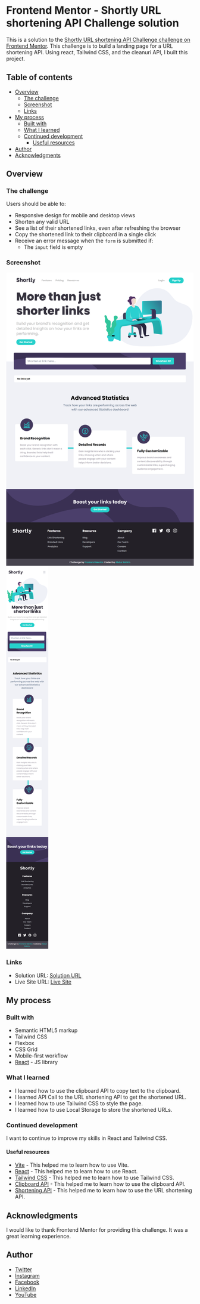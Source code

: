 # Frontend Mentor - Shortly URL shortening API Challenge solution

This is a solution to the [Shortly URL shortening API Challenge challenge on Frontend Mentor](https://www.frontendmentor.io/challenges/url-shortening-api-landing-page-2ce3ob-G). This challenge is to build a landing page for a URL shortening API. Using react, Tailwind CSS, and the cleanuri API, I built this project. 


## Table of contents

- [Overview](#overview)
  - [The challenge](#the-challenge)
  - [Screenshot](#screenshot)
  - [Links](#links)
- [My process](#my-process)
  - [Built with](#built-with)
  - [What I learned](#what-i-learned)
  - [Continued development](#continued-development)
    - [Useful resources](#useful-resources)
- [Author](#author)
- [Acknowledgments](#acknowledgments)


## Overview

### The challenge

Users should be able to: 

- Responsive design for mobile and desktop views 
- Shorten any valid URL 
- See a list of their shortened links, even after refreshing the browser 
- Copy the shortened link to their clipboard in a single click 
- Receive an error message when the `form` is submitted if: 
  - The `input` field is empty

### Screenshot
![Desktop](public/url-shortener-landing.netlify.app_.png)
![Mobile](public/url-shortener-landing.netlify.app_(Moto%20G4).png)


### Links

- Solution URL: [Solution URL](https://github.com/AbdurRaahimm/URL-shortening-Landing-page.git)
- Live Site URL: [Live Site](https://url-shortener-landing.netlify.app/)


## My process

### Built with

- Semantic HTML5 markup
- Tailwind CSS
- Flexbox
- CSS Grid
- Mobile-first workflow 
- [React](https://reactjs.org/) - JS library 

### What I learned

- I learned how to use the clipboard API to copy text to the clipboard. 
- I learned API Call to the URL shortening API to get the shortened URL.
- I learned how to use Tailwind CSS to style the page.
- I learned how to use Local Storage to store the shortened URLs.



### Continued development

I want to continue to improve my skills in React and Tailwind CSS. 

#### Useful resources
- [Vite](https://vitejs.dev/) - This helped me to learn how to use Vite. 
- [React](https://reactjs.org/) - This helped me to learn how to use React. 
- [Tailwind CSS](https://tailwindcss.com/) - This helped me to learn how to use Tailwind CSS. 
- [Clipboard API](https://developer.mozilla.org/en-US/docs/Web/API/Clipboard_API) - This helped me to learn how to use the clipboard API.
- [Shortening API](https://cleanuri.com/docs) - This helped me to learn how to use the URL shortening API.

## Acknowledgments

I would like to thank Frontend Mentor for providing this challenge. It was a great learning experience.


## Author
- [Twitter](https://twitter.com/AbdurRahim4G)
- [Instagram](https://www.instagram.com/abdurrahim4g/)
- [Facebook](https://www.facebook.com/Rahim72446)
- [LinkedIn](https://www.linkedin.com/in/abdur-rahim4g/)
- [YouTube](https://youtube.com/@AbdurRahimm)


